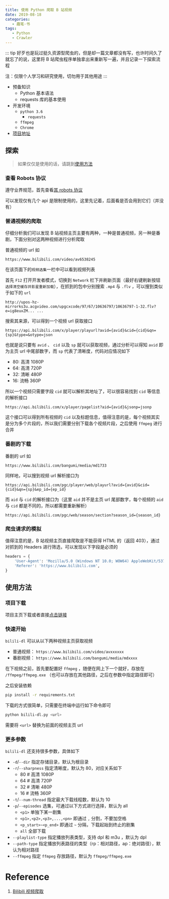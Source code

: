 ```yaml
---
title: 使用 Python 爬取 B 站视频
date: 2019-08-18
categories:
   - 趣笔·书
tags:
   - Python
   - Crawler
---
```


::: tip
好歹也是玩过挺久资源型爬虫的，但是却一篇文章都没有写，也许时间久了就忘了的说，这里将 B 站爬虫程序单独拿出来重新写一遍，并且记录一下探索流程

注：仅限个人学习和研究使用，切勿用于其他用途
:::

<!-- more -->

-  预备知识
   -  Python 基本语法
   -  requests 库的基本使用
-  开发环境
   -  `python 3.6`
      -  `requests`
   -  `ffmpeg`
   -  `Chrome`
-  [项目地址](https://github.com/SigureMo/bilili-dl)

## 探索

> 如果仅仅是使用的话，请跳到[使用方法](#使用方法)

### 查看 Robots 协议

遵守业界规范，首先查看[其 robots 协议](https://www.bilibili.com/robots.txt)

可以发现仅有几个 api 是限制使用的，这里先记着，后面看是否会用到它们（并没有）

### 普通视频的爬取

仔细分析我们可以发现 B 站视频主页主要有两种，一种是普通视频，另一种是番剧，下面分别对这两种视频进行分析爬取

普通视频的 url 如

```
https://www.bilibili.com/video/av6538245
```

在该页面下的`视频选集`一栏中可以看到视频列表

首先 `F12` 打开开发者模式，切换到 `Network` 栏下并刷新页面（最好右键刷新按钮`选择清空缓存并影星重新加载`），在抓到的包中分别搜索 `.mp4` 与 `.flv` ，可以搜到类似于如下的 `url`

```
http://upos-hz-mirrorks3u.acgvideo.com/upgcxcode/97/67/10636797/10636797-1-32.flv?e=ig8euxZM... ...
```

搜索其来源，可以得到一个视频 url 获取接口

```
https://api.bilibili.com/x/player/playurl?avid={avid}&cid={cid}&qn={sp}&type=&otype=json
```

也就是说只要有 `avid` 、 `cid` 以及 `sp` 就可以获取视频，通过分析可以得知 `avid` 即为主页 url 中尾部数字，而 `sp` 代表了清晰度，代码对应情况如下

-  80: 高清 1080P
-  64: 高清 720P
-  32: 清晰 480P
-  16: 流畅 360P

所以一个视频只需要字段 `cid` 就可以解析其地址了，可以很容易找到 `cid` 等信息的解析接口

```
https://api.bilibili.com/x/player/pagelist?aid={avid}&jsonp=jsonp
```

这个接口可以得到所有视频的 `cid` 以及标题信息，值得注意的是，每个视频其实是分为多个片段的，所以我们需要分别下载各个视频片段，之后使用 `ffmpeg` 进行合并

### 番剧的下载

番剧的 url 如

```
https://www.bilibili.com/bangumi/media/md1733
```

同样地，可以搜到视频 url 解析接口为

```
https://api.bilibili.com/pgc/player/web/playurl?avid={avid}&cid={cid}&qn={sp}&ep_id={ep_id}
```

而 `aid` 与 `cid` 的解析接口为（这里 `aid` 并不是主页 url 尾部数字，每个视频的 `aid` 与 `cid` 都是不同的，所以都需要重新解析）

```
https://api.bilibili.com/pgc/web/season/section?season_id={season_id}
```

### 爬虫请求的模拟

值得注意的是，B 站视频主页直接爬取是不能获得 HTML 的（返回 403），通过对抓到的 Headers 进行筛选，可以发现以下字段是必须的

```python
headers = {
    'User-Agent': 'Mozilla/5.0 (Windows NT 10.0; WOW64) AppleWebKit/537.36 (KHTML, like Gecko) Chrome/64.0.3282.167 Safari/537.36',
    'Referer': 'https://www.bilibili.com',
}
```

## 使用方法

### 项目下载

项目主页下载或者直接[点击链接](https://github.com/SigureMo/bilili-dl/archive/master.zip)

### 快速开始

`bilili-dl` 可以从以下两种视频主页获取视频

-  普通视频： `https://www.bilibili.com/video/avxxxxxx`
-  番剧视频： `https://www.bilibili.com/bangumi/media/mdxxxx`

在下视频之前，首先要配置好 `ffmpeg` ，随便在网上下一个就好，存放在 `/ffmpeg/ffmpeg.exe` （也可以存放在其他路径，之后在参数中指定路径即可）

之后安装依赖

```bash
pip install -r requirements.txt
```

下载的方式很简单，只需要在终端中运行如下命令即可

```bash
python bilili-dl.py <url>
```

需要将 `<url>` 替换为前面的视频主页 url

### 更多参数

`bilili-dl` 还支持很多参数，具体如下

-  `-d`/`--dir` 指定存储目录，默认为根目录
-  `-r`/`--sharpness` 指定清晰度，默认为 80，对应关系如下
   -  80 # 高清 1080P
   -  64 # 高清 720P
   -  32 # 清晰 480P
   -  16 # 流畅 360P
-  `-t`/`--num-thread` 指定最大下载线程数，默认为 10
-  `-p`/`--episodes` 选集，可通过以下方式进行选择，默认为 all
   -  `<p1>` 单独下某一剧集
   -  `<p1>,<p2>,<p3>,...,<pn>` 即通过 `,` 分割，不要加空格
   -  `<p_start>~<p_end>` 即通过 `~` 分隔，下载起始到终止的剧集
   -  `all` 全部下载
-  `--playlist-type` 指定播放列表类型，支持 dpl 和 m3u ，默认为 dpl
-  `--path-type` 指定播放列表路径的类型（rp：相对路径，ap：绝对路径），默认为相对路径
-  `--ffmpeg` 指定 `ffmpeg` 存放路径，默认为 `ffmpeg/ffmpeg.exe`

# Reference

1. [Bilibili 视频爬取](https://github.com/1033020837/Bilibili)
